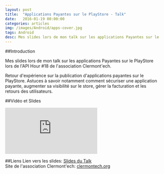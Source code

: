 ```yaml
---
layout: post
title:  "Applications Payantes sur le PlayStore - Talk"
date:   2016-01-19 00:00:00
categories: articles
img: /images/Android/apps-cover.jpg
tags: Android
desc: Mes slides lors de mon talk sur les applications Payantes sur le PlayStore lors de l'API Hour #18 de l'association Clermont'ech.
---
```

##Introduction

Mes slides lors de mon talk sur les applications Payantes sur le PlayStore lors de l'API Hour #18 de l'association Clermont'ech.<br/>

Retour d'expérience sur la publication d'applications payantes sur le PlayStore. Astuces à savoir notamment comment sécuriser une application payante, augmenter sa visibilité sur le store, gérer la facturation et les retours des utilisateurs.

##Vidéo et Slides

<iframe class="video" src="https://www.youtube.com/embed/g5k2Rf952Yc" frameborder="0" allowfullscreen></iframe>

##Liens
Lien vers les slides: [Slides du Talk](http://julien-millau.fr/Clermontech-talk-playstore/)<br/>
Site de l'association Clermont'ech:  [clermontech.org](http://clermontech.org/)
